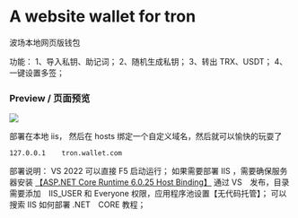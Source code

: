 # A website wallet for tron
波场本地网页版钱包

功能：
1、导入私钥、助记词；
2、随机生成私钥；
3、转出 TRX、USDT；
4、一键设置多签；

### Preview / 页面预览
![](https://img2023.cnblogs.com/blog/3167729/202304/3167729-20230415124607478-294075283.png)

部署在本地 iis， 然后在 hosts 绑定一个自定义域名，然后就可以愉快的玩耍了
```
127.0.0.1    tron.wallet.com
```

部署说明：
VS 2022 可以直接 F5 启动运行；
如果需要部署 IIS ，需要确保服务器安装 [【ASP.NET Core Runtime 6.0.25 Host Binding】](https://dotnet.microsoft.com/en-us/download/dotnet/thank-you/runtime-aspnetcore-6.0.25-windows-hosting-bundle-installer)
通过 VS　发布，目录需要添加　IIS_USER 和 Everyone 权限，应用程序池设置【无代码托管】；
可以搜索 IIS  如何部署  .NET　CORE 教程；
